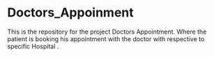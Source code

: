 # Doctors_Appoinment
This is the repository for the project Doctors Appointment. Where the patient is booking his appointment with the doctor
with respective to specific Hospital .
